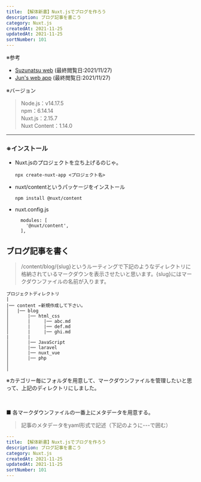 ```yaml
---
title: 【解体新書】Nuxt.jsでブログを作ろう
description: ブログ記事を書こう
category: Nuxt.js
createdAt: 2021-11-25
updatedAt: 2021-11-25
sortNumber: 101
---
```


※参考
- [Suzunatsu web](https://www.suzunatsu.com/post/nuxtjs-nuxtcontent/) (最終閲覧日:2021/11/27)
- [Jun's web app](https://jun-app.com/series/nuxt-content-blog/1) (最終閲覧日:2021/11/27)


※バージョン
> Node.js：v14.17.5<br>
> npm：6.14.14<br>
> Nuxt.js：2.15.7<br>
> Nuxt Content：1.14.0

---

### ※インストール
- Nuxt.jsのプロジェクトを立ち上げるのじゃ。
  ```
  npx create-nuxt-app <プロジェクト名>
  ```

- nuxt/contentというパッケージをインストール
  ```
  npm install @nuxt/content
  ```

- nuxt.config.js
  ```
    modules: [
      '@nuxt/content',
    ],
  ```

## ブログ記事を書く
>/content/blog/{slug}というルーティングで下記のようなディレクトリに格納されているマークダウンを表示させたいと思います。{slug}にはマークダウンファイルの名前が入ります。

```
プロジェクトディレクトリ
|
|── content ←新規作成して下さい。
│   |── blog
│       |── html_css
│       |     |── abc.md
│       |     |── def.md
│       |     |── ghi.md
|       |
│       |── JavaScript
│       |── laravel
│       |── nuxt_vue
│       |── php
│   
│  
```
※カテゴリー毎にフォルダを用意して、マークダウンファイルを管理したいと思って、上記のディレクトリにしました。

<br>

■ 各マークダウンファイルの一番上にメタデータを用意する。
> 記事のメタデータをyaml形式で記述（下記のように---で囲む）

```yaml
---
title: 【解体新書】Nuxt.jsでブログを作ろう
description: ブログ記事を書こう
category: Nuxt.js
createdAt: 2021-11-25
updatedAt: 2021-11-25
sortNumber: 101
---
```
